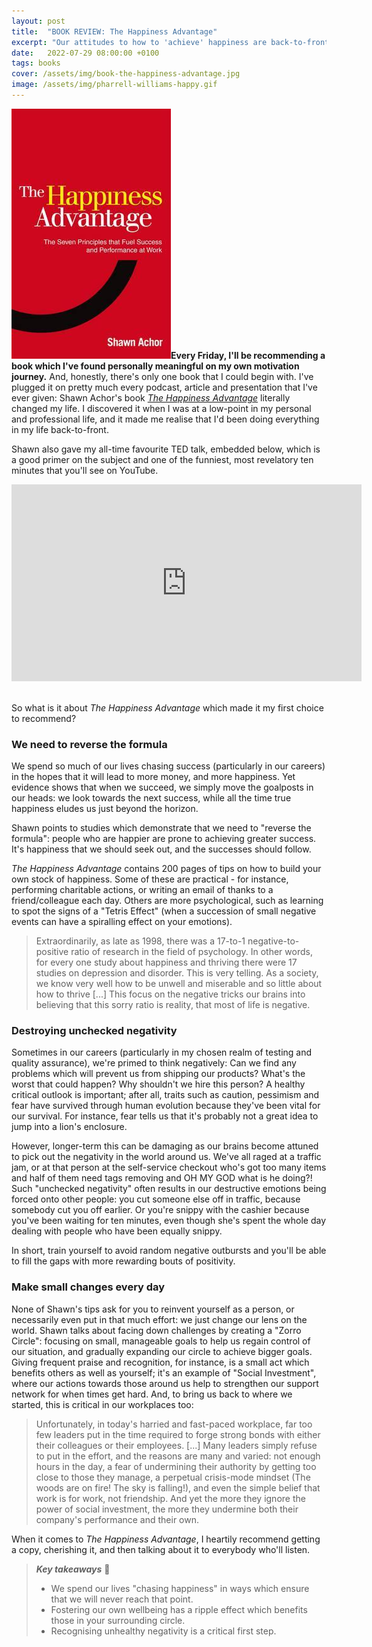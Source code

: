 ```yaml
---
layout: post
title:  "BOOK REVIEW: The Happiness Advantage"
excerpt: "Our attitudes to how to 'achieve' happiness are back-to-front. Let's fix them."
date:   2022-07-29 08:00:00 +0100
tags: books
cover: /assets/img/book-the-happiness-advantage.jpg
image: /assets/img/pharrell-williams-happy.gif
---
```


<img src="/assets/img/book-the-happiness-advantage.jpg" class="cover">**Every Friday, I'll be recommending a book which I've found personally meaningful on my own motivation journey.** And, honestly, there's only one book that I could begin with. I've plugged it on pretty much every podcast, article and presentation that I've ever given: Shawn Achor's book [_The Happiness Advantage_](https://www.shawnachor.com/books/happiness-advantage/) literally changed my life. I discovered it when I was at a low-point in my personal and professional life, and it made me realise that I'd been doing everything in my life back-to-front.

Shawn also gave my all-time favourite TED talk, embedded below, which is a good primer on the subject and one of the funniest, most revelatory ten minutes that you'll see on YouTube.

<iframe width="560" height="315" src="https://www.youtube.com/embed/GXy__kBVq1M" title="YouTube video player" frameborder="0" allow="accelerometer; autoplay; clipboard-write; encrypted-media; gyroscope; picture-in-picture" allowfullscreen></iframe>

<br/>So what is it about _The Happiness Advantage_ which made it my first choice to recommend?

### We need to reverse the formula

We spend so much of our lives chasing success (particularly in our careers) in the hopes that it will lead to more money, and more happiness. Yet evidence shows that when we succeed, we simply move the goalposts in our heads: we look towards the next success, while all the time true happiness eludes us just beyond the horizon.

Shawn points to studies which demonstrate that we need to "reverse the formula": people who are happier are prone to achieving greater success. It's happiness that we should seek out, and the successes should follow.

_The Happiness Advantage_ contains 200 pages of tips on how to build your own stock of happiness. Some of these are practical - for instance, performing charitable actions, or writing an email of thanks to a friend/colleague each day. Others are more psychological, such as learning to spot the signs of a "Tetris Effect" (when a succession of small negative events can have a spiralling effect on your emotions). 

> Extraordinarily, as late as 1998, there was a 17-to-1 negative-to-positive ratio of research in the field of psychology. In other words, for every one study about happiness and thriving there were 17 studies on depression and disorder. This is very telling. As a society, we know very well how to be unwell and miserable and so little about how to thrive [...] This focus on the negative tricks our brains into believing that this sorry ratio is reality, that most of life is negative.

### Destroying unchecked negativity

Sometimes in our careers (particularly in my chosen realm of testing and quality assurance), we're primed to think negatively: Can we find any problems which will prevent us from shipping our products? What's the worst that could happen? Why shouldn't we hire this person? A healthy critical outlook is important; after all, traits such as caution, pessimism and fear have survived through human evolution because they've been vital for our
survival. For instance, fear tells us that it's probably not a great idea to jump into a lion's enclosure.

However, longer-term this can be damaging as our brains become attuned to pick out the negativity in the world around us. We've all raged at a traffic jam, or at that person at the self-service checkout who's got too many items and half of them need tags removing and OH MY GOD what is he doing?! Such "unchecked negativity" often results in our destructive emotions being forced onto other people: you cut someone else off in traffic, because somebody cut you off earlier. Or you're snippy with the cashier because you've been waiting for ten minutes, even though she's spent the whole day dealing with people who have been equally snippy.

In short, train yourself to avoid random negative outbursts and you'll be able to fill the gaps with more rewarding bouts of positivity.

### Make small changes every day

None of Shawn's tips ask for you to reinvent yourself as a person, or necessarily even put in that much effort: we just change our lens on the world. Shawn talks about facing down challenges by creating a "Zorro Circle": focusing on small, manageable goals to help us regain control of our situation, and gradually expanding our circle to achieve bigger goals. Giving frequent praise and recognition, for instance, is a small act which benefits others as well as yourself; it's an example of "Social Investment", where our actions towards those around us help to strengthen our support network for when times get hard. And, to bring us back to where we started, this is critical in our workplaces too:

> Unfortunately, in today's harried and fast-paced workplace, far too few leaders put in the time required to forge strong bonds with either their colleagues or their employees. [...] Many leaders simply refuse to put in the effort, and the reasons are many and varied: not enough hours in the day, a fear of undermining their authority by getting too close to those they manage, a perpetual crisis-mode mindset (The woods are on fire! The sky is falling!), and even the simple belief that work is for work, not friendship. And yet the more they ignore the power of social investment, the more they undermine both their company's performance and their own.

When it comes to _The Happiness Advantage_, I heartily recommend getting a copy, cherishing it, and then talking about it to everybody who'll listen.

> **_Key takeaways_** 📝  
> * We spend our lives "chasing happiness" in ways which ensure that we will never reach that point.
> * Fostering our own wellbeing has a ripple effect which benefits those in your surrounding circle.
> * Recognising unhealthy negativity is a critical first step.
